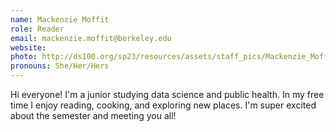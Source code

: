 ```yaml
---
name: Mackenzie Moffit
role: Reader
email: mackenzie.moffit@berkeley.edu
website: 
photo: http://ds100.org/sp23/resources/assets/staff_pics/Mackenzie_Moffit.jpg
pronouns: She/Her/Hers
---
```

Hi everyone! I'm a junior studying data science and public health. In my free time I enjoy reading, cooking, and exploring new places. I'm super excited about the semester and meeting you all!
